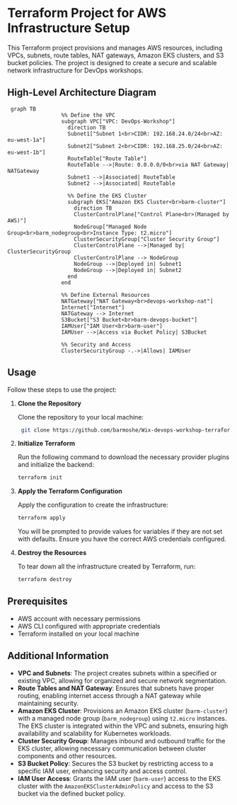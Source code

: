 # Terraform Project for AWS Infrastructure Setup

This Terraform project provisions and manages AWS resources, including VPCs, subnets, route tables, NAT gateways, Amazon EKS clusters, and S3 bucket policies. The project is designed to create a secure and scalable network infrastructure for DevOps workshops.

## High-Level Architecture Diagram

```mermaid
 graph TB
                 %% Define the VPC
                 subgraph VPC["VPC: DevOps-Workshop"]
                   direction TB
                   Subnet1["Subnet 1<br>CIDR: 192.168.24.0/24<br>AZ: eu-west-1a"]
                   Subnet2["Subnet 2<br>CIDR: 192.168.25.0/24<br>AZ: eu-west-1b"]
                   RouteTable["Route Table"]
                   RouteTable -->|Route: 0.0.0.0/0<br>via NAT Gateway| NATGateway
                   Subnet1 -->|Associated| RouteTable
                   Subnet2 -->|Associated| RouteTable
           
                   %% Define the EKS Cluster
                   subgraph EKS["Amazon EKS Cluster<br>barm-cluster"]
                     direction TB
                     ClusterControlPlane["Control Plane<br>(Managed by AWS)"]
                     NodeGroup["Managed Node Group<br>barm_nodegroup<br>Instance Type: t2.micro"]
                     ClusterSecurityGroup["Cluster Security Group"]
                     ClusterControlPlane -->|Managed by| ClusterSecurityGroup
                     ClusterControlPlane --> NodeGroup
                     NodeGroup -->|Deployed in| Subnet1
                     NodeGroup -->|Deployed in| Subnet2
                   end
                 end
           
                 %% Define External Resources
                 NATGateway["NAT Gateway<br>devops-workshop-nat"]
                 Internet["Internet"]
                 NATGateway --> Internet
                 S3Bucket["S3 Bucket<br>barm-devops-bucket"]
                 IAMUser["IAM User<br>barm-user"]
                 IAMUser -->|Access via Bucket Policy| S3Bucket
           
                 %% Security and Access
                 ClusterSecurityGroup -.->|Allows| IAMUser
```

## Usage

Follow these steps to use the project:

1. **Clone the Repository**

   Clone the repository to your local machine:

   ```bash
    git clone https://github.com/barmoshe/Wix-devops-workshop-terraform
   ```

2. **Initialize Terraform**

   Run the following command to download the necessary provider plugins and initialize the backend:

   ```bash
   terraform init
   ```

3. **Apply the Terraform Configuration**

   Apply the configuration to create the infrastructure:

   ```bash
   terraform apply
   ```

   You will be prompted to provide values for variables if they are not set with defaults. Ensure you have the correct AWS credentials configured.

4. **Destroy the Resources**

   To tear down all the infrastructure created by Terraform, run:

   ```bash
   terraform destroy
   ```

## Prerequisites

- AWS account with necessary permissions
- AWS CLI configured with appropriate credentials
- Terraform installed on your local machine


## Additional Information

- **VPC and Subnets**: The project creates subnets within a specified or existing VPC, allowing for organized and secure network segmentation.
- **Route Tables and NAT Gateway**: Ensures that subnets have proper routing, enabling internet access through a NAT gateway while maintaining security.
- **Amazon EKS Cluster**: Provisions an Amazon EKS cluster (`barm-cluster`) with a managed node group (`barm_nodegroup`) using `t2.micro` instances. The EKS cluster is integrated within the VPC and subnets, ensuring high availability and scalability for Kubernetes workloads.
- **Cluster Security Group**: Manages inbound and outbound traffic for the EKS cluster, allowing necessary communication between cluster components and other resources.
- **S3 Bucket Policy**: Secures the S3 bucket by restricting access to a specific IAM user, enhancing security and access control.
- **IAM User Access**: Grants the IAM user (`barm-user`) access to the EKS cluster with the `AmazonEKSClusterAdminPolicy` and access to the S3 bucket via the defined bucket policy.

